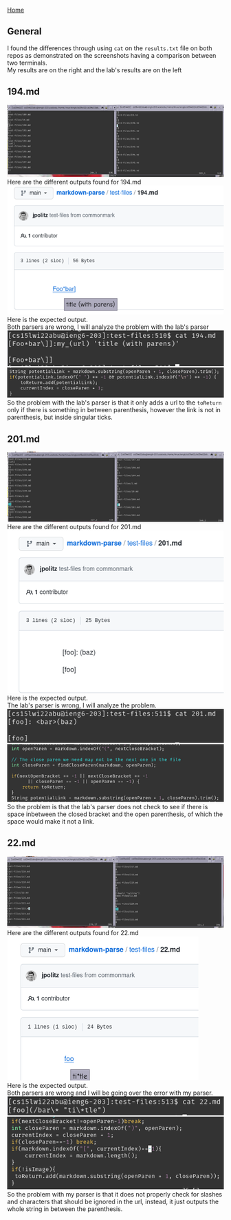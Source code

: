 [Home](https://obarquinho.github.io/cse-15l-lab-reports/)<br>
## General
I found the differences through using `cat` on the `results.txt` file on both repos as demonstrated on the screenshots having a comparison between two terminals.<br>
My results are on the right and the lab's results are on the left

## 194.md
![image](r5s1-193.png)<br>
Here are the different outputs found for 194.md
![image](r5-194ex.png)<br>
Here is the expected output.<br>
Both parsers are wrong, I will analyze the problem with the lab's parser
![image](r5s1-193i.png)
![image](r5s1-sol.png)<br>
So the problem with the lab's parser is that it only adds a url to the `toReturn` only if there is something in between parenthesis, however the link is not in parenthesis, but inside singular ticks.

## 201.md
![image](r5s2-200.png)<br>
Here are the different outputs found for 201.md
![image](r5-201ex.png)<br>
Here is the expected output.<br>
The lab's parser is wrong, I will analyze the problem.
![image](r5s2-200i.png)<br>
![image](r5s2-sol.png)<br>
So the problem is that the lab's parser does not check to see if there is space inbetween the closed bracket and the open parenthesis, of which the space would make it not a link. 

## 22.md
![image](r5s3-219.png)<br>
Here are the different outputs found for 22.md
![image](r5-22ex.png)<br>
Here is the expected output.<br>
Both parsers are wrong and I will be going over the error with my parser.
![image](r5-s3-219u.png)<br>
![image](r5s3-sol.png)<br>
So the problem with my parser is that it does not properly check for slashes and characters that should be ignored in the url, instead, it just outputs the whole string in between the parenthesis.